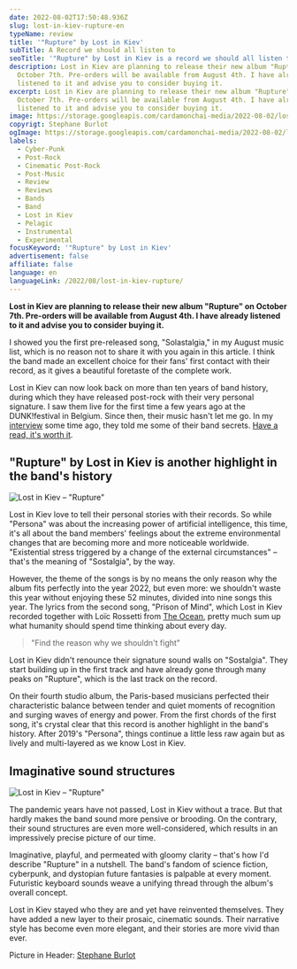 ```yaml
---
date: 2022-08-02T17:50:48.936Z
slug: lost-in-kiev-rupture-en
typeName: review
title: '"Rupture" by Lost in Kiev'
subTitle: A Record we should all listen to
seoTitle: '"Rupture" by Lost in Kiev is a record we should all listen to'
description: Lost in Kiev are planning to release their new album "Rupture" on
  October 7th. Pre-orders will be available from August 4th. I have already
  listened to it and advise you to consider buying it.
excerpt: Lost in Kiev are planning to release their new album "Rupture" on
  October 7th. Pre-orders will be available from August 4th. I have already
  listened to it and advise you to consider buying it.
image: https://storage.googleapis.com/cardamonchai-media/2022-08-02/lost-in-kiev-stephane-burlot-jpeg-imagine-282828_42454a_1440_958/640.webp
copyrigt: Stephane Burlot
ogImage: https://storage.googleapis.com/cardamonchai-media/2022-08-02/lost-in-kiev-rupture-picture-by-stephane-burlot-jpeg-imagine-282828_414449_1200_628/640.webp
labels:
  - Cyber-Punk
  - Post-Rock
  - Cinematic Post-Rock
  - Post-Music
  - Review
  - Reviews
  - Bands
  - Band
  - Lost in Kiev
  - Pelagic
  - Instrumental
  - Experimental
focusKeyword: '"Rupture" by Lost in Kiev'
advertisement: false
affiliate: false
language: en
languageLink: /2022/08/lost-in-kiev-rupture/
---
```

**Lost in Kiev are planning to release their new album "Rupture" on October 7th. Pre-orders will be available from August 4th. I have already listened to it and advise you to consider buying it.**

I showed you the first pre-released song, "Solastalgia," in my August music list, which is no reason not to share it with you again in this article. I think the band made an excellent choice for their fans' first contact with their record, as it gives a beautiful foretaste of the complete work.

Lost in Kiev can now look back on more than ten years of band history, during which they have released post-rock with their very personal signature. I saw them live for the first time a few years ago at the DUNK!festival in Belgium. Since then, their music hasn't let me go. In my [interview](/2020/07/lost-in-kiev-interview-en/) some time ago, they told me some of their band secrets. [Have a read, it's worth it](/2020/07/lost-in-kiev-interview/).

## "Rupture" by Lost in Kiev is another highlight in the band's history

![Lost in Kiev – "Rupture"](https://storage.googleapis.com/cardamonchai-media/2022-08-02/lost-in-kiev-rupture-jpeg-imagine-080808_4b4b4b_440_440/640.webp "Lost in Kiev – \"Rupture\"")

Lost in Kiev love to tell their personal stories with their records. So while "Persona" was about the increasing power of artificial intelligence, this time, it's all about the band members' feelings about the extreme environmental changes that are becoming more and more noticeable worldwide. "Existential stress triggered by a change of the external circumstances" – that's the meaning of "Sostalgia", by the way.

However, the theme of the songs is by no means the only reason why the album fits perfectly into the year 2022, but even more: we shouldn't waste this year without enjoying these 52 minutes, divided into nine songs this year. The lyrics from the second song, "Prison of Mind", which Lost in Kiev recorded together with Loïc Rossetti from [The Ocean](/2020/09/the-ocean-robin-staps-interview-en/), pretty much sum up what humanity should spend time thinking about every day.

> "Find the reason why we shouldn't fight"

Lost in Kiev didn't renounce their signature sound walls on "Sostalgia". They start building up in the first track and have already gone through many peaks on "Rupture", which is the last track on the record.

On their fourth studio album, the Paris-based musicians perfected their characteristic balance between tender and quiet moments of recognition and surging waves of energy and power. From the first chords of the first song, it's crystal clear that this record is another highlight in the band's history. After 2019's "Persona", things continue a little less raw again but as lively and multi-layered as we know Lost in Kiev.

## Imaginative sound structures

![Lost in Kiev – "Rupture"](https://storage.googleapis.com/cardamonchai-media/2022-08-02/lost-in-kiev-rupture-2-png-imagine-f8f8f8_b8b8b3_800_800/640.webp "Lost in Kiev – \"Rupture\"")

The pandemic years have not passed, Lost in Kiev without a trace. But that hardly makes the band sound more pensive or brooding. On the contrary, their sound structures are even more well-considered, which results in an impressively precise picture of our time.

Imaginative, playful, and permeated with gloomy clarity – that's how I'd describe "Rupture" in a nutshell. The band's fandom of science fiction, cyberpunk, and dystopian future fantasies is palpable at every moment. Futuristic keyboard sounds weave a unifying thread through the album's overall concept.

Lost in Kiev stayed who they are and yet have reinvented themselves. They have added a new layer to their prosaic, cinematic sounds. Their narrative style has become even more elegant, and their stories are more vivid than ever.

<YouTube id="LbL7kZzlpcg" />

Picture in Header: [Stephane Burlot](https://hanslucas.com/sburlot/photo)